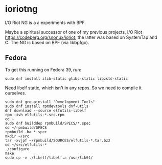 # ioriotng

I/O Riot NG is a a experiments with BPF.

Maybe a spiritual successor of one of my previous projects, I/O Riot https://codeberg.org/snonux/ioriot, the latter was based on SystemTap and C. The NG is based on BPF (via libbpfgo).

## Fedora

To get this running on Fedora 39, run:

```shell
sudo dnf install zlib-static glibc-static libzstd-static
```

Need libelf static, which isn't in any repos. So we need to compile it ourselves.

```
sudo dnf groupinstall "Development Tools"
sudo dnf install rpmdevtools dnf-utils
dnf download --source elfutils-libelf
rpm -ivh elfutils-*.src.rpm
cd ~
sudo dnf builddep rpmbuild/SPECS/*.spec
cd ~/rpmbuild/SPECS
rpmbuild -ba *.spec
mkdir ~/src
tar -xvjpf ~/rpmbuild/SOURCES/elfutils-*.tar.bz2
cd ~/src/elfutils-*
./configure
make
sudo cp -v ./libelf/libelf.a /usr/lib64/
```
